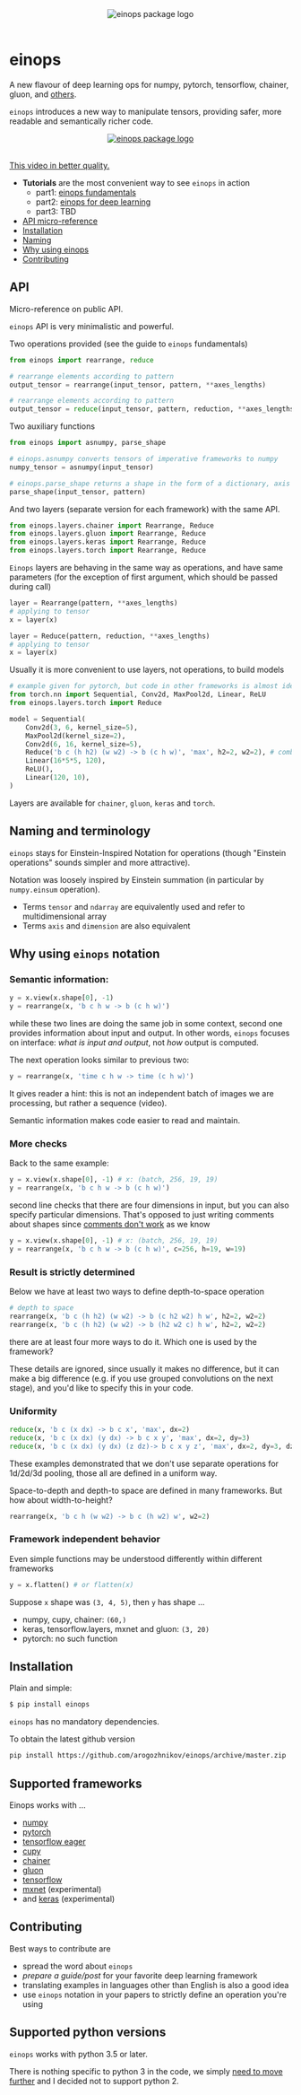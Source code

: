 <div align="center">
  <img src="http://arogozhnikov.github.io/images/einops/einops_logo_350x350.png" alt="einops package logo" />
  <br><br>
</div>

# einops

A new flavour of deep learning ops for numpy, pytorch, tensorflow, chainer, gluon, and [others](#supported-frameworks).

`einops` introduces a new way to manipulate tensors, 
providing safer, more readable and semantically richer code.

<a href='http://arogozhnikov.github.io/images/einops/einops_video.mp4' >
<div align="center">
  <img src="http://arogozhnikov.github.io/images/einops/einops_video.gif" alt="einops package logo" />
  <br><br>
</div>
</a>

[This video in better quality.](http://arogozhnikov.github.io/images/einops/einops_video.mp4)

- **Tutorials** are the most convenient way to see `einops` in action
    - part1: [einops fundamentals](https://github.com/arogozhnikov/einops/blob/master/docs/1-einops-basics.ipynb) 
    - part2: [einops for deep learning](https://github.com/arogozhnikov/einops/blob/master/docs/2-einops-for-deep-learning.ipynb)
    - part3: TBD 
- [API micro-reference](#API)
- [Installation](#Installation)
- [Naming](#Naming-and-terminology)
- [Why using einops](#Why-using-einops-notation)
- [Contributing](#Contributing)

## API 

Micro-reference on public API.

`einops` API is very minimalistic and powerful.

Two operations provided (see the guide to `einops` fundamentals)
```python
from einops import rearrange, reduce

# rearrange elements according to pattern
output_tensor = rearrange(input_tensor, pattern, **axes_lengths)

# rearrange elements according to pattern
output_tensor = reduce(input_tensor, pattern, reduction, **axes_lengths)
```

Two auxiliary functions
```python
from einops import asnumpy, parse_shape

# einops.asnumpy converts tensors of imperative frameworks to numpy
numpy_tensor = asnumpy(input_tensor)

# einops.parse_shape returns a shape in the form of a dictionary, axis name mapped to its length 
parse_shape(input_tensor, pattern)
```

And two layers (separate version for each framework) with the same API.

```python
from einops.layers.chainer import Rearrange, Reduce
from einops.layers.gluon import Rearrange, Reduce
from einops.layers.keras import Rearrange, Reduce
from einops.layers.torch import Rearrange, Reduce
```

`Einops` layers are behaving in the same way as operations, and have same parameters 
(for the exception of first argument, which should be passed during call)

```python
layer = Rearrange(pattern, **axes_lengths)
# applying to tensor
x = layer(x)

layer = Reduce(pattern, reduction, **axes_lengths)
# applying to tensor
x = layer(x)
```

Usually it is more convenient to use layers, not operations, to build models
```python
# example given for pytorch, but code in other frameworks is almost identical  
from torch.nn import Sequential, Conv2d, MaxPool2d, Linear, ReLU
from einops.layers.torch import Reduce

model = Sequential(
    Conv2d(3, 6, kernel_size=5),
    MaxPool2d(kernel_size=2),
    Conv2d(6, 16, kernel_size=5),
    Reduce('b c (h h2) (w w2) -> b (c h w)', 'max', h2=2, w2=2), # combined pooling and flattening
    Linear(16*5*5, 120), 
    ReLU(),
    Linear(120, 10), 
)
```

Layers are available for `chainer`, `gluon`, `keras` and `torch`. 

## Naming and terminology

`einops` stays for Einstein-Inspired Notation for operations 
(though "Einstein operations" sounds simpler and more attractive).

Notation was loosely inspired by Einstein summation (in particular by `numpy.einsum` operation).

- Terms `tensor` and `ndarray` are equivalently used and refer to multidimensional array 
- Terms `axis` and `dimension` are also equivalent


## Why using `einops` notation


### Semantic information:

```python
y = x.view(x.shape[0], -1)
y = rearrange(x, 'b c h w -> b (c h w)')
```
while these two lines are doing the same job in some context,
second one provides information about input and output.
In other words, `einops` focuses on interface: *what is input and output*, not *how* output is computed.

The next operation looks similar to previous two:
```python
y = rearrange(x, 'time c h w -> time (c h w)')
```
It gives reader a hint: 
this is not an independent batch of images we are processing, 
but rather a sequence (video). 

Semantic information makes code easier to read and maintain. 

### More checks

Back to the same example:
```python
y = x.view(x.shape[0], -1) # x: (batch, 256, 19, 19)
y = rearrange(x, 'b c h w -> b (c h w)')
```
second line checks that there are four dimensions in input, 
but you can also specify particular dimensions. 
That's opposed to just writing comments about shapes since 
[comments don't work](https://medium.freecodecamp.org/code-comments-the-good-the-bad-and-the-ugly-be9cc65fbf83)
as we know   
```python
y = x.view(x.shape[0], -1) # x: (batch, 256, 19, 19)
y = rearrange(x, 'b c h w -> b (c h w)', c=256, h=19, w=19)
```

### Result is strictly determined

Below we have at least two ways to define depth-to-space operation
```python
# depth to space
rearrange(x, 'b c (h h2) (w w2) -> b (c h2 w2) h w', h2=2, w2=2)
rearrange(x, 'b c (h h2) (w w2) -> b (h2 w2 c) h w', h2=2, w2=2)
```
there are at least four more ways to do it. Which one is used by the framework?

These details are ignored, since usually it makes no difference, 
but it can make a big difference (e.g. if you use grouped convolutions on the next stage), 
and you'd like to specify this in your code.

<!-- TODO add same with 1d elements -->

### Uniformity

```python
reduce(x, 'b c (x dx) -> b c x', 'max', dx=2)
reduce(x, 'b c (x dx) (y dx) -> b c x y', 'max', dx=2, dy=3)
reduce(x, 'b c (x dx) (y dx) (z dz)-> b c x y z', 'max', dx=2, dy=3, dz=4)
```
These examples demonstrated that we don't use separate operations for 1d/2d/3d pooling, 
those all are defined in a uniform way. 

Space-to-depth and depth-to space are defined in many frameworks. But how about width-to-height?
```python
rearrange(x, 'b c h (w w2) -> b c (h w2) w', w2=2)
```

### Framework independent behavior

Even simple functions may be understood differently within different frameworks

```python
y = x.flatten() # or flatten(x)
```

Suppose `x` shape was `(3, 4, 5)`, then `y` has shape ...
- numpy, cupy, chainer: `(60,)`
- keras, tensorflow.layers, mxnet and gluon: `(3, 20)`
- pytorch: no such function


## Installation

Plain and simple:

```bash
$ pip install einops
```

`einops` has no mandatory dependencies.
 
To obtain the latest github version 
```bash
pip install https://github.com/arogozhnikov/einops/archive/master.zip
```


## Supported frameworks

Einops works with ...

- [numpy](http://www.numpy.org/)
- [pytorch](https://pytorch.org/)
- [tensorflow eager](https://www.tensorflow.org/guide/eager)
- [cupy](https://cupy.chainer.org/)
- [chainer](https://chainer.org/)
- [gluon](https://mxnet.apache.org/)
- [tensorflow](https://www.tensorflow.org/)
- [mxnet](https://gluon.mxnet.io/) (experimental)
- and [keras](https://keras.io/) (experimental)

## Contributing 

Best ways to contribute are

- spread the word about `einops`
- *prepare a guide/post* for your favorite deep learning framework
- translating examples in languages other than English is also a good idea 
- use `einops` notation in your papers to strictly define an operation you're using

## Supported python versions

`einops` works with python 3.5 or later. 

There is nothing specific to python 3 in the code, 
we simply [need to move further](http://github.com/arogozhnikov/python3_with_pleasure) 
and I decided not to support python 2.
